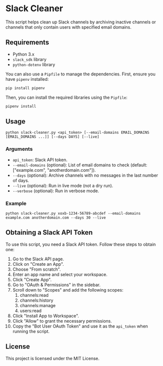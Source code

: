 # Slack Cleaner

This script helps clean up Slack channels by archiving inactive channels or channels that only contain users with specified email domains.

## Requirements

- Python 3.x
- `slack_sdk` library
- `python-dotenv` library

You can also use a `Pipfile` to manage the dependencies. First, ensure you have `pipenv` installed:

```bash
pip install pipenv
```

Then, you can install the required libraries using the `Pipfile`:

```bash
pipenv install
```

## Usage

```
python slack-cleaner.py <api_token> [--email-domains EMAIL_DOMAINS [EMAIL_DOMAINS ...]] [--days DAYS] [--live]
```

### Arguments
- `api_token`: Slack API token.
- `--email-domains` (optional): List of email domains to check (default: ["example.com", "anotherdomain.com"]).
- `--days` (optional): Archive channels with no messages in the last number of days.
- `--live` (optional): Run in live mode (not a dry run).
- `--verbose` (optional): Run in verbose mode.

### Example
`python slack-cleaner.py xoxb-1234-56789-abcdef --email-domains example.com anotherdomain.com --days 30 --live`

## Obtaining a Slack API Token
To use this script, you need a Slack API token. Follow these steps to obtain one:

1. Go to the Slack API page.
1. Click on "Create an App".
1. Choose "From scratch".
1. Enter an app name and select your workspace.
1. Click "Create App".
1. Go to "OAuth & Permissions" in the sidebar.
1. Scroll down to "Scopes" and add the following   scopes:
    1. channels:read
    1. channels:history
    1. channels:manage
    1. users:read
1. Click "Install App to Workspace".
1. Click "Allow" to grant the necessary permissions.
1. Copy the "Bot User OAuth Token" and use it as the `api_token` when running the script.

## License
This project is licensed under the MIT License.